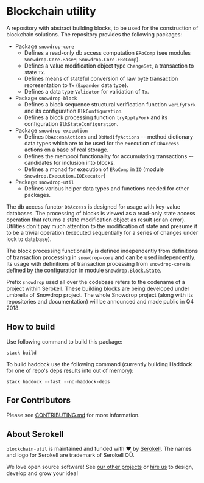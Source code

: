# Blockchain utility

A repository with abstract building blocks, to be used for the construction of blockchain solutions.
The repository provides the following packages:

* Package `snowdrop-core`
    * Defines a read-only db access computation `ERoComp` (see modules `Snowdrop.Core.BaseM`, `Snowdrop.Core.ERoComp`).
    * Defines a value modification object type `ChangeSet`, a transaction to state `Tx`.
    * Defines means of stateful conversion of raw byte transaction representation to `Tx` (`Expander` data type).
    * Defines a data type `Validator` for validation of `Tx`.
* Package `snowdrop-block`
    * Defines a block sequence structural verification function `verifyFork` and its configuration `BlkConfiguration`.
    * Defines a block processing function `tryApplyFork` and its configuration `BlkStateConfiguration`.
* Package `snowdrop-execution`
    * Defines `DbAccessActions` and `DbModifyActions` -- method dictionary data types which are to be used for the execution of `DbAccess` actions on a base of real storage.
    * Defines the mempool functionality for accumulating transactions -- candidates for inclusion into blocks.
    * Defines a monad for execution of `ERoComp` in `IO` (module `Snowdrop.Execution.IOExecutor`)
* Package `snowdrop-util`
    * Defines various helper data types and functions needed for other packages.

The db access functor `DbAccess` is designed for usage with key-value databases.
The processing of blocks is viewed as a read-only state access operation that returns a state
modification object as result (or an error).
Utilities don't pay much attention to the modification of state and presume it to be a trivial operation
(executed sequentially for a series of changes under lock to database).

The block processing functionality is defined independently from definitions
of transaction processing in `snowdrop-core` and can be used independently.
Its usage with definitions of transaction processing from `snowdrop-core` is defined
by the configuration in module `Snowdrop.Block.State`.

Prefix `snowdrop` used all over the codebase refers to the codename of a project within Serokell.
These building blocks are being developed under umbrella of Snowdrop project.
The whole Snowdrop project (along with its repositories and documentation) will be announced and made public in Q4 2018.

## How to build

Use following command to build this package:

```
stack build
```

To build haddock use the following command (currently building Haddock for one of repo's deps results into out of memory):

```
stack haddock --fast --no-haddock-deps
```

## For Contributors

Please see [CONTRIBUTING.md](.github/CONTRIBUTING.md) for more information.

## About Serokell

`blockchain-util` is maintained and funded with :heart: by [Serokell](https://serokell.io/). The names and logo for Serokell are trademark of Serokell OÜ.

We love open source software! See [our other projects](https://serokell.io/community?utm_source=github) or [hire us](https://serokell.io/hire-us?utm_source=github) to design, develop and grow your idea!
